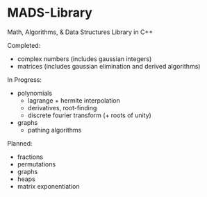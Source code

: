 # MADS-Library
Math, Algorithms, &amp; Data Structures Library in C++

Completed:
- complex numbers (includes gaussian integers)
- matrices (includes gaussian elimination and derived algorithms)

In Progress:
- polynomials
	- lagrange + hermite interpolation
	- derivatives, root-finding
	- discrete fourier transform (+ roots of unity)
- graphs
	- pathing algorithms

Planned:
- fractions
- permutations
- graphs
- heaps
- matrix exponentiation
